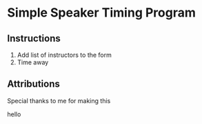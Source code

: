 # Simple Speaker Timing Program

## Instructions

1. Add list of instructors to the form
3. Time away

## Attributions

Special thanks to me for making this


hello
